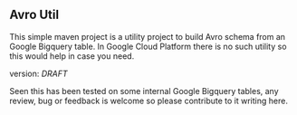 Avro Util
---

This simple maven project is a utility project to build Avro schema from an Google Bigquery table.
In Google Cloud Platform there is no such utility so this would help in case you need.

version: _DRAFT_


Seen this has been tested on some internal Google Bigquery tables, 
any review, bug or feedback is welcome so please contribute to it writing here.